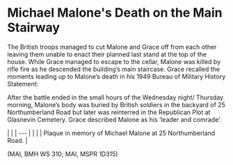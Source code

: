 # Michael Malone's Death on the Main Stairway

The British troops managed to cut Malone and Grace off from each other leaving
them unable to enact their planned last stand at the top of the house. While
Grace managed to escape to the cellar, Malone was killed by rifle fire as he
descended the building’s main staircase. Grace recalled the moments leading up
to Malone’s death in his 1949 Bureau of Military History Statement:

After the battle ended in the small hours of the Wednesday night/ Thursday
morning, Malone’s body was buried by British soldiers in the backyard of 25
Northumberland Road but later was reinterred in the Republican Plot at Glasnevin
Cemetery. Grace described Malone as his ‘leader and comrade’.

  |  | | --- | |  | | Plaque in memory of Michael Malone at 25 Northumberland
Road. |

(MAI, BMH WS 310; MAI, MSPR 1D315)

